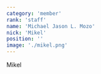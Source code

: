 ```yaml
---
category: 'member'
rank: 'staff'
name: 'Michael Jason L. Mozo'
nick: 'Mikel'
position: ''
image: './mikel.png'
---
```


Mikel